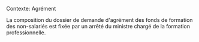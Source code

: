 Contexte: Agrément

La composition du dossier de demande d'agrément des fonds de formation des non-salariés est fixée par un arrêté du ministre chargé de la formation professionnelle.